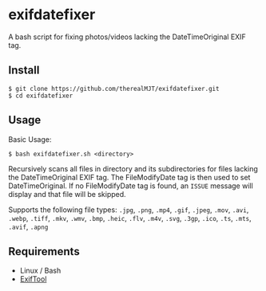 # exifdatefixer
A bash script for fixing photos/videos lacking the DateTimeOriginal EXIF tag.

## Install
```
$ git clone https://github.com/therealMJT/exifdatefixer.git
$ cd exifdatefixer
```

## Usage
Basic Usage:
```
$ bash exifdatefixer.sh <directory>
```
Recursively scans all files in directory and its subdirectories for files lacking the DateTimeOriginal EXIF tag. The FileModifyDate tag is then used to set DateTimeOriginal. If no FileModifyDate tag is found, an `ISSUE` message will display and that file will be skipped.

Supports the following file types: `.jpg`, `.png`, `.mp4`, `.gif`, `.jpeg`, `.mov`, `.avi`, `.webp`, `.tiff`, `.mkv`, `.wmv`, `.bmp`, `.heic`, `.flv`, `.m4v`, `.svg`, `.3gp`, `.ico`, `.ts`, `.mts`, `.avif`, `.apng`

## Requirements
* Linux / Bash
* [ExifTool](https://github.com/exiftool/exiftool)
